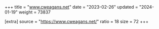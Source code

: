 +++
title = "www.cweagans.net"
date = "2023-02-26"
updated = "2024-01-19"
weight = 73837

[extra]
source = "https://www.cweagans.net/"
ratio = 18
size = 72
+++
